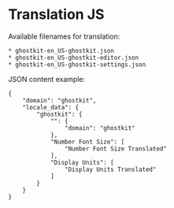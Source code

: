# Translation JS

Available filenames for translation:

    * ghostkit-en_US-ghostkit.json
    * ghostkit-en_US-ghostkit-editor.json
    * ghostkit-en_US-ghostkit-settings.json

JSON content example:

    {
        "domain": "ghostkit",
        "locale_data": {
            "ghostkit": {
                "": {
                    "domain": "ghostkit"
                },
                "Number Font Size": [
                    "Number Font Size Translated"
                ],
                "Display Units": [
                    "Display Units Translated"
                ]
            }
        }
    }

